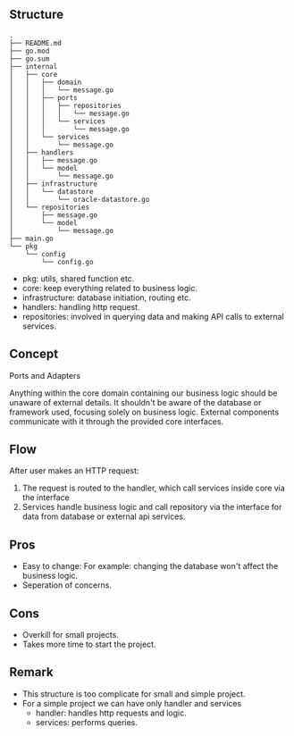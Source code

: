 ## Structure
```
.
├── README.md
├── go.mod
├── go.sum
├── internal
│   ├── core
│   │   ├── domain
│   │   │   └── message.go
│   │   ├── ports
│   │   │   ├── repositories
│   │   │   │   └── message.go
│   │   │   └── services
│   │   │       └── message.go
│   │   └── services
│   │       └── message.go
│   ├── handlers
│   │   ├── message.go
│   │   └── model
│   │       └── message.go
│   ├── infrastructure
│   │   └── datastore
│   │       └── oracle-datastore.go
│   └── repositories
│       ├── message.go
│       └── model
│           └── message.go
├── main.go
└── pkg
    └── config
        └── config.go
```

- pkg: utils, shared function etc.
- core: keep everything related to business logic.
- infrastructure: database initiation, routing etc.
- handlers: handling http request.
- repositories: involved in querying data and making API calls to external services.

## Concept
Ports and Adapters

Anything within the core domain containing our business logic should be unaware of external details. It shouldn't be aware of the database or framework used, focusing solely on business logic. External components communicate with it through the provided core interfaces.

## Flow
After user makes an HTTP request:
1. The request is routed to the handler, which call services inside core via the interface
2. Services handle business logic and call repository via the interface for data from database or external api services.

## Pros
- Easy to change: For example: changing the database won't affect the business logic.
- Seperation of concerns.

## Cons
- Overkill for small projects.
- Takes more time to start the project.

## Remark
- This structure is too complicate for small and simple project.
- For a simple project we can have only handler and services
    - handler: handles http requests and logic.
    - services: performs queries.
